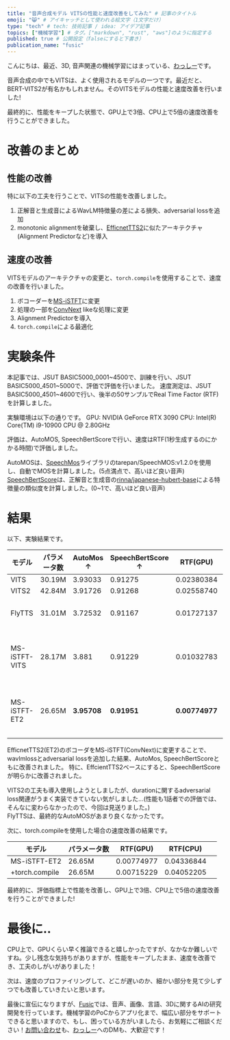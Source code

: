 ```yaml
---
title: "音声合成モデル VITSの性能と速度改善をしてみた" # 記事のタイトル
emoji: "😸" # アイキャッチとして使われる絵文字（1文字だけ）
type: "tech" # tech: 技術記事 / idea: アイデア記事
topics: ["機械学習"] # タグ。["markdown", "rust", "aws"]のように指定する
published: true # 公開設定（falseにすると下書き）
publication_name: "fusic"
---
```


こんにちは、最近、3D, 音声関連の機械学習にはまっている、[わっしー](https://twitter.com/kwashizzz)です。

音声合成の中でもVITSは、よく使用されるモデルの一つです。最近だと、BERT-VITS2が有名かもしれません。そのVITSモデルの性能と速度改善を行いました!

最終的に、性能をキープした状態で、GPU上で3倍、CPU上で5倍の速度改善を行うことができました。

# 改善のまとめ

## 性能の改善

特に以下の工夫を行うことで、VITSの性能を改善しました。

1. 正解音と生成音によるWavLM特徴量の差による損失、adversarial lossを追加
2. monotonic alignmentを破棄し、[EfficnetTTS2](https://openreview.net/forum?id=__czv_gqDQt)に似たアーキテクチャ(Alignment Predictorなど)を導入

## 速度の改善

VITSモデルのアーキテクチャの変更と、`torch.compile`を使用することで、速度の改善を行いました。

1. ボコーダーを[MS-iSTFT](https://github.com/MasayaKawamura/MB-iSTFT-VITS)に変更
2. 処理の一部を[ConvNext](https://arxiv.org/abs/2201.03545) likeな処理に変更
3. Alignment Predictorを導入
4. `torch.compile`による最適化

# 実験条件

本記事では、JSUT BASIC5000_0001~4500で、訓練を行い、JSUT BASIC5000_4501~5000で、評価で評価を行いました。
速度測定は、JSUT BASIC5000_4501~4600で行い、後半の50サンプルでReal Time Factor (RTF)を計算しました。

実験環境は以下の通りです。
GPU: NVIDIA GeForce RTX 3090
CPU: Intel(R) Core(TM) i9-10900 CPU @ 2.80GHz

評価は、AutoMOS, SpeechBertScoreで行い、速度はRTF(1秒生成するのにかかる時間)で評価しました。

AutoMOSは、[SpeechMos](https://github.com/tarepan/SpeechMOS)ライブラリのtarepan/SpeechMOS:v1.2.0を使用し、自動でMOSを計算しました。(5点満点で、高いほど良い音声)
[SpeechBertScore](https://arxiv.org/abs/2401.16812)は、正解音と生成音の[rinna/japanese-hubert-base](https://huggingface.co/rinna/japanese-hubert-base)による特徴量の類似度を計算しました。(0~1で、高いほど良い音声)

# 結果

以下、実験結果です。

| モデル | パラメータ数 | AutoMos ↑ | SpeechBertScore ↑ | RTF(GPU) | RTF(CPU) |  |
| --- | --- | --- | --- | --- | --- | --- |
| VITS | 30.19M | 3.93033 | 0.91275 | 0.02380384 | 0.20747716 |  |
| VITS2 | 42.84M | 3.91726 | 0.91268 | 0.02558740 | 0.21570882 |  |
| FlyTTS | 31.01M | 3.72532 | 0.91167 | 0.01727137 |x |  CPUで動作せず...なぜ... |
| MS-iSTFT-VITS | 28.17M | 3.881 | 0.91229 | 0.01032783 | 0.05252593 | ms-istft-vits + wavlmloss adv Loss + ConvNext like |
| MS-iSTFT-ET2 | 26.65M | **3.95708** | **0.91951** | **0.00774977** | **0.04336844** | efficenttts2 + wavlmloss adv Loss + ConvNext like |

EfficnetTTS2(ET2)のボコーダをMS-iSTFT(ConvNext)に変更することで、wavlmlossとadversarial lossを追加した結果、AutoMos, SpeechBertScoreともに改善されました。
特に、EffcientTTS2ベースにすると、SpeechBertScoreが明らかに改善されました。

VITS2の工夫も導入使用しようとしましたが、durationに関するadversarial loss関連がうまく実装できていない気がしました...(性能も1話者での評価では、そんなに変わらなかったので、今回は見送りました。)  
FlyTTSは、最終的なAutoMOSがあまり良くなかったです。

次に、torch.compileを使用した場合の速度改善の結果です。

| モデル | パラメータ数 | RTF(GPU) | RTF(CPU) |  |
| --- | --- | --- | --- | --- |
| MS-iSTFT-ET2 | 26.65M | 0.00774977 | 0.04336844 |  |
|+torch.compile  | 26.65M | 0.00715229 | 0.04052205 |  |

最終的に、評価指標上で性能を改善し、GPU上で3倍、CPU上で5倍の速度改善を行うことができました!


# 最後に..

CPU上で、GPUくらい早く推論できると嬉しかったですが、なかなか難しいですね。少し残念な気持ちがありますが、性能をキープしたまま、速度を改善でき、工夫のしがいがありました！

次は、速度のプロファイリングして、どこが遅いのか、細かい部分を見て少しずつでも改善していきたいと思います。


最後に宣伝になりますが、[Fusic](https://fusic.co.jp/)では、音声、画像、言語、3Dに関するAIの研究開発を行っています。機械学習のPoCからアプリ化まで、幅広い部分をサポートできると思いますので、もし、困っている方がいましたら、お気軽にご相談ください！[お問い合わせ](https://fusic.co.jp/contact)も、[わっしー](https://twitter.com/kwashizzz)へのDMも、大歓迎です！